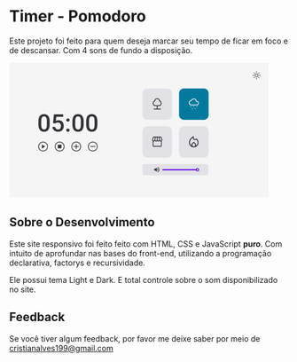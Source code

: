 
# Timer - Pomodoro

Este projeto foi feito para quem deseja marcar seu tempo de ficar em foco e de descansar. Com 4 sons de fundo a disposição.


![App Screenshot](./imgs/preVisualization.png)


## Sobre o Desenvolvimento

Este site responsivo foi feito feito com HTML, CSS e JavaScript **puro**. Com intuito de aprofundar nas bases do front-end, utilizando a programação declarativa, factorys e recursividade.

Ele possui tema Light e Dark. E total controle sobre o som disponibilizado no site.


## Feedback

Se você tiver algum feedback, por favor me deixe saber por meio de cristianalves199@gmail.com

